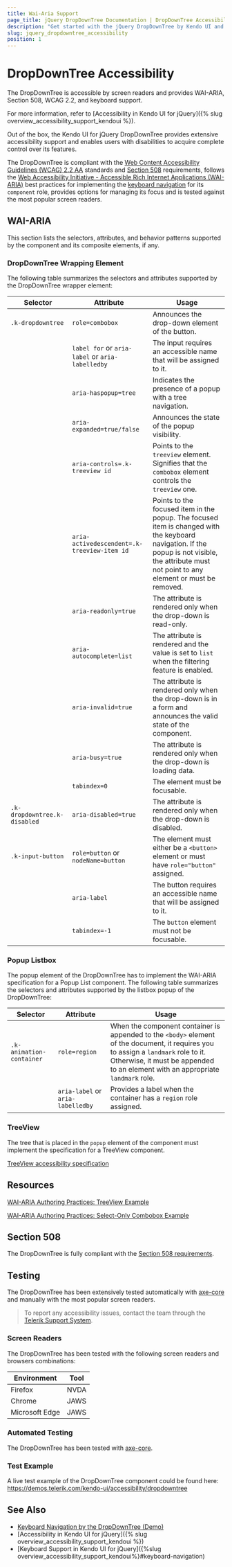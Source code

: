 ```yaml
---
title: Wai-Aria Support
page_title: jQuery DropDownTree Documentation | DropDownTree Accessibility
description: "Get started with the jQuery DropDownTree by Kendo UI and learn about its accessibility support for WAI-ARIA, Section 508, and WCAG 2.2."
slug: jquery_dropdowntree_accessibility
position: 1
---
```


# DropDownTree Accessibility

The DropDownTree is accessible by screen readers and provides WAI-ARIA, Section 508, WCAG 2.2, and keyboard support.

 For more information, refer to [Accessibility in Kendo UI for jQuery]({% slug overview_accessibility_support_kendoui %}).




Out of the box, the Kendo UI for jQuery DropDownTree provides extensive accessibility support and enables users with disabilities to acquire complete control over its features.


The DropDownTree is compliant with the [Web Content Accessibility Guidelines (WCAG) 2.2 AA](https://www.w3.org/TR/WCAG22/) standards and [Section 508](https://www.section508.gov/) requirements, follows the [Web Accessibility Initiative - Accessible Rich Internet Applications (WAI-ARIA)](https://www.w3.org/WAI/ARIA/apg/) best practices for implementing the [keyboard navigation](#keyboard-navigation) for its `component` role, provides options for managing its focus and is tested against the most popular screen readers.

## WAI-ARIA


This section lists the selectors, attributes, and behavior patterns supported by the component and its composite elements, if any.

### DropDownTree Wrapping Element


The following table summarizes the selectors and attributes supported by the DropDownTree wrapper element:

| Selector | Attribute | Usage |
| -------- | --------- | ----- |
| `.k-dropdowntree` | `role=combobox` | Announces the drop-down element of the button. |
|  | `label for` or `aria-label` or `aria-labelledby` | The input requires an accessible name that will be assigned to it. |
|  | `aria-haspopup=tree` | Indicates the presence of a popup with a tree navigation. |
|  | `aria-expanded=true/false` | Announces the state of the popup visibility. |
|  | `aria-controls=.k-treeview id` | Points to the `treeview` element. Signifies that the `combobox` element controls the `treeview` one. |
|  | `aria-activedescendent=.k-treeview-item id` | Points to the focused item in the popup. The focused item is changed with the keyboard navigation. If the popup is not visible, the attribute must not point to any element or must be removed. |
|  | `aria-readonly=true` | The attribute is rendered only when the drop-down is read-only. |
|  | `aria-autocomplete=list` | The attribute is rendered and the value is set to `list` when the filtering feature is enabled. |
|  | `aria-invalid=true` | The attribute is rendered only when the drop-down is in a form and announces the valid state of the component. |
|  | `aria-busy=true` | The attribute is rendered only when the drop-down is loading data. |
|  | `tabindex=0` | The element must be focusable. |
| `.k-dropdowntree.k-disabled` | `aria-disabled=true` | The attribute is rendered only when the drop-down is disabled. |
| `.k-input-button` | `role=button` or `nodeName=button` | The element must either be a `<button>` element or must have `role="button"` assigned. |
|  | `aria-label` | The button requires an accessible name that will be assigned to it. |
|  | `tabindex=-1` | The `button` element must not be focusable. |

### Popup Listbox


The popup element of the DropDownTree has to implement the WAI-ARIA specification for a Popup List component. The following table summarizes the selectors and attributes supported by the listbox popup of the DropDownTree:

| Selector | Attribute | Usage |
| -------- | --------- | ----- |
| `.k-animation-container` | `role=region` | When the component container is appended to the `<body>` element of the document, it requires you to assign a `landmark` role to it. Otherwise, it must be appended to an element with an appropriate `landmark` role. |
|  | `aria-label` or `aria-labelledby` | Provides a label when the container has a `region` role assigned. |

### TreeView


The tree that is placed in the `popup` element of the component must implement the specification for a TreeView component.

[TreeView accessibility specification]({{treeview_a11y_link}})

## Resources

[WAI-ARIA Authoring Practices: TreeView Example](https://www.w3.org/WAI/ARIA/apg/example-index/treeview/treeview-navigation)

[WAI-ARIA Authoring Practices: Select-Only Combobox Example](https://www.w3.org/WAI/ARIA/apg/example-index/combobox/combobox-select-only.html)

## Section 508


The DropDownTree is fully compliant with the [Section 508 requirements](http://www.section508.gov/).

## Testing


The DropDownTree has been extensively tested automatically with [axe-core](https://github.com/dequelabs/axe-core) and manually with the most popular screen readers.

> To report any accessibility issues, contact the team through the [Telerik Support System](https://www.telerik.com/account/support-center).

### Screen Readers


The DropDownTree has been tested with the following screen readers and browsers combinations:

| Environment | Tool |
| ----------- | ---- |
| Firefox | NVDA |
| Chrome | JAWS |
| Microsoft Edge | JAWS |



### Automated Testing
The DropDownTree has been tested with [axe-core](https://github.com/dequelabs/axe-core).
### Test Example
A live test example of the DropDownTree component could be found here: https://demos.telerik.com/kendo-ui/accessibility/dropdowntree
## See Also
* [Keyboard Navigation by the DropDownTree (Demo)](https://demos.telerik.com/kendo-ui/dropdowntree/keyboard-navigation) 
* [Accessibility in Kendo UI for jQuery]({% slug overview_accessibility_support_kendoui %})
* [Keyboard Support in Kendo UI for jQuery]({%slug overview_accessibility_support_kendoui%}#keyboard-navigation)